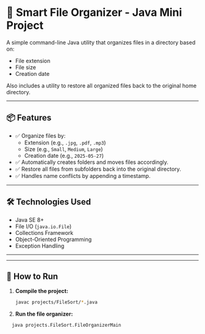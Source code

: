 # 📁 Smart File Organizer - Java Mini Project

A simple command-line Java utility that organizes files in a directory based on:
- File extension
- File size
- Creation date

Also includes a utility to restore all organized files back to the original home directory.

---

## 📦 Features

- ✅ Organize files by:
  - Extension (e.g., `.jpg`, `.pdf`, `.mp3`)
  - Size (e.g., `Small`, `Medium`, `Large`)
  - Creation date (e.g., `2025-05-27`)
- ✅ Automatically creates folders and moves files accordingly.
- ✅ Restore all files from subfolders back into the original directory.
- ✅ Handles name conflicts by appending a timestamp.

---

## 🛠️ Technologies Used

- Java SE 8+
- File I/O (`java.io.File`)
- Collections Framework
- Object-Oriented Programming
- Exception Handling

---

---

## 🚀 How to Run

1. **Compile the project:**
   ```bash
   javac projects/FileSort/*.java
2. **Run the file organizer:**
  ```bash
    java projects.FileSort.FileOrganizerMain

